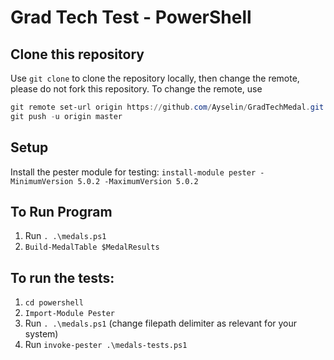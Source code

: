 # Grad Tech Test - PowerShell

## Clone this repository

Use `git clone` to clone the repository locally, then change the remote, please do not fork this repository. To change the remote, use

```powershell
git remote set-url origin https://github.com/Ayselin/GradTechMedal.git
git push -u origin master
```

## Setup

Install the pester module for testing: `install-module pester -MinimumVersion 5.0.2 -MaximumVersion 5.0.2`

## To Run Program

1. Run `. .\medals.ps1`
1. `Build-MedalTable $MedalResults`


## To run the tests:

1. `cd powershell`
1. `Import-Module Pester` 
1. Run `. .\medals.ps1` (change filepath delimiter as relevant for your system)
1. Run `invoke-pester .\medals-tests.ps1`
